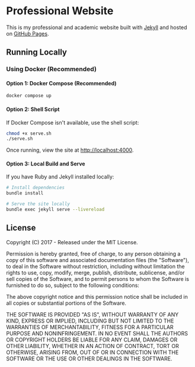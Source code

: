 # Professional Website

This is my professional and academic website built with [Jekyll](http://jekyllrb.com/) and hosted on [GitHub Pages](https://pages.github.com/).

## Running Locally

### Using Docker (Recommended)

#### Option 1: Docker Compose (Recommended)

```bash
docker compose up
```

#### Option 2: Shell Script

If Docker Compose isn't available, use the shell script:

```bash
chmod +x serve.sh
./serve.sh
```

Once running, view the site at [http://localhost:4000](http://localhost:4000).

#### Option 3: Local Build and Serve

If you have Ruby and Jekyll installed locally:

```bash
# Install dependencies
bundle install

# Serve the site locally
bundle exec jekyll serve --livereload
```

## License

Copyright (C) 2017 - Released under the MIT License.

Permission is hereby granted, free of charge, to any person obtaining a copy of this software and associated documentation files (the "Software"), to deal in the Software without restriction, including without limitation the rights to use, copy, modify, merge, publish, distribute, sublicense, and/or sell copies of the Software, and to permit persons to whom the Software is furnished to do so, subject to the following conditions:

The above copyright notice and this permission notice shall be included in all copies or substantial portions of the Software.

THE SOFTWARE IS PROVIDED "AS IS", WITHOUT WARRANTY OF ANY KIND, EXPRESS OR IMPLIED, INCLUDING BUT NOT LIMITED TO THE WARRANTIES OF MERCHANTABILITY, FITNESS FOR A PARTICULAR PURPOSE AND
NONINFRINGEMENT. IN NO EVENT SHALL THE AUTHORS OR COPYRIGHT HOLDERS BE LIABLE FOR ANY CLAIM, DAMAGES OR OTHER LIABILITY, WHETHER IN AN ACTION OF CONTRACT, TORT OR OTHERWISE, ARISING FROM, OUT OF OR IN CONNECTION WITH THE SOFTWARE OR THE USE OR OTHER DEALINGS IN THE SOFTWARE.
